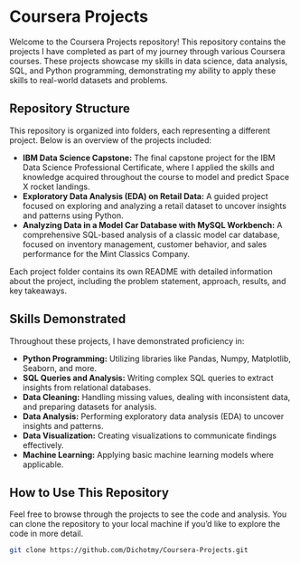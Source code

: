 # Coursera Projects

Welcome to the Coursera Projects repository! This repository contains the projects I have completed as part of my journey through various Coursera courses. These projects showcase my skills in data science, data analysis, SQL, and Python programming, demonstrating my ability to apply these skills to real-world datasets and problems.

## Repository Structure

This repository is organized into folders, each representing a different project. Below is an overview of the projects included:

- **IBM Data Science Capstone:** The final capstone project for the IBM Data Science Professional Certificate, where I applied the skills and knowledge acquired throughout the course to model and predict Space X rocket landings.
- **Exploratory Data Analysis (EDA) on Retail Data:** A guided project focused on exploring and analyzing a retail dataset to uncover insights and patterns using Python.
- **Analyzing Data in a Model Car Database with MySQL Workbench:** A comprehensive SQL-based analysis of a classic model car database, focused on inventory management, customer behavior, and sales performance for the Mint Classics Company.

Each project folder contains its own README with detailed information about the project, including the problem statement, approach, results, and key takeaways.

## Skills Demonstrated

Throughout these projects, I have demonstrated proficiency in:

- **Python Programming:** Utilizing libraries like Pandas, Numpy, Matplotlib, Seaborn, and more.
- **SQL Queries and Analysis:** Writing complex SQL queries to extract insights from relational databases.
- **Data Cleaning:** Handling missing values, dealing with inconsistent data, and preparing datasets for analysis.
- **Data Analysis:** Performing exploratory data analysis (EDA) to uncover insights and patterns.
- **Data Visualization:** Creating visualizations to communicate findings effectively.
- **Machine Learning:** Applying basic machine learning models where applicable.

## How to Use This Repository

Feel free to browse through the projects to see the code and analysis. You can clone the repository to your local machine if you’d like to explore the code in more detail.

```bash
git clone https://github.com/Dichotmy/Coursera-Projects.git
